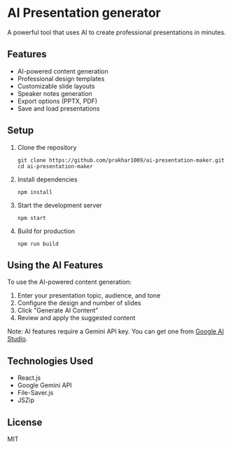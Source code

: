 # AI Presentation generator

A powerful tool that uses AI to create professional presentations in minutes.

## Features

- AI-powered content generation
- Professional design templates
- Customizable slide layouts
- Speaker notes generation
- Export options (PPTX, PDF)
- Save and load presentations

## Setup

1. Clone the repository
   ```
   git clone https://github.com/prakhar1009/ai-presentation-maker.git
   cd ai-presentation-maker
   ```

2. Install dependencies
   ```
   npm install
   ```

3. Start the development server
   ```
   npm start
   ```

4. Build for production
   ```
   npm run build
   ```

## Using the AI Features

To use the AI-powered content generation:

1. Enter your presentation topic, audience, and tone
2. Configure the design and number of slides
3. Click "Generate AI Content" 
4. Review and apply the suggested content

Note: AI features require a Gemini API key. You can get one from [Google AI Studio](https://ai.google.dev/).

## Technologies Used

- React.js
- Google Gemini API
- File-Saver.js
- JSZip

## License

MIT
